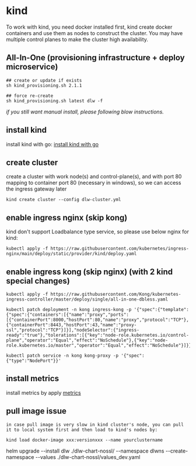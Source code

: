 # kind
To work with kind, you need docker installed first, kind create docker containers and use them as nodes to construct the cluster. You may have multiple control planes to make the cluster high availability.

## **All-In-One** (provisioning infrastructure + deploy microservice)
```
## create or update if exists
sh kind_provisioning.sh 2.1.1

## force re-create
sh kind_provisioning.sh latest dlw -f
```


*if you still want manual install, please following blow instructions.*

## install kind
install kind with go: [install kind with go](https://kind.sigs.k8s.io/docs/user/quick-start/#installing-with-go-get--go-install)

## create cluster
create a cluster with work node(s) and control-plane(s), and with port 80 mapping to container port 80 (necessary in windows), so we can access the ingress gateway later

```
kind create cluster --config dlw-cluster.yml
```

## enable ingress nginx (skip kong)
kind don't support Loadbalance type service, so please use below nginx for kind:

```
kubectl apply -f https://raw.githubusercontent.com/kubernetes/ingress-nginx/main/deploy/static/provider/kind/deploy.yaml
```

## enable ingress kong (skip nginx) (with 2 kind special changes)
```
kubectl apply -f https://raw.githubusercontent.com/Kong/kubernetes-ingress-controller/master/deploy/single/all-in-one-dbless.yaml

kubectl patch deployment -n kong ingress-kong -p '{"spec":{"template":{"spec":{"containers":[{"name":"proxy","ports":[{"containerPort":8000,"hostPort":80,"name":"proxy","protocol":"TCP"},{"containerPort":8443,"hostPort":43,"name":"proxy-ssl","protocol":"TCP"}]}],"nodeSelector":{"ingress-ready":"true"},"tolerations":[{"key":"node-role.kubernetes.io/control-plane","operator":"Equal","effect":"NoSchedule"},{"key":"node-role.kubernetes.io/master","operator":"Equal","effect":"NoSchedule"}]}}}}'

kubectl patch service -n kong kong-proxy -p '{"spec":{"type":"NodePort"}}'
```

## install metrics

install metrics by apply [metrics](../components/metrics/metrics.yaml)

## pull image issue

    in case pull image is very slow in kind cluster's node, you can pull it to local system first and then load to kind's nodes by:

```
kind load docker-image xxx:versionxxx --name yourclustername
```

helm upgrade --install dlw ./dlw-chart-nossl/ --namespace dlwns --create-namespace --values ./dlw-chart-nossl/values_dev.yaml
